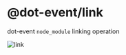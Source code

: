 # @dot-event/link

dot-event `node_module` linking operation

![link](https://cbsnews1.cbsistatic.com/hub/i/r/2017/10/17/15e5a319-1728-4485-8516-3b1682feb51c/thumbnail/1200x630/761da612e1a79b65ed6437c186cc1410/171016-nasa-gravitational-waves-promo.gif)

